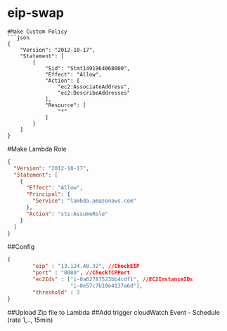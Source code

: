 # eip-swap

```
#Make Custom Policy
```json
{
    "Version": "2012-10-17",
    "Statement": [
        {
            "Sid": "Stmt1491964068000",
            "Effect": "Allow",
            "Action": [
                "ec2:AssociateAddress",
                "ec2:DescribeAddresses"
            ],
            "Resource": [
                "*"
            ]
        }
    ]
}
```
#Make Lambda Role
```json
{
  "Version": "2012-10-17",
  "Statement": [
    {
      "Effect": "Allow",
      "Principal": {
        "Service": "lambda.amazonaws.com"
      },
      "Action": "sts:AssumeRole"
    }
  ]
}
```

##Config
```json
{
        "eip" : "13.124.48.32", //CheckEIP
        "port" : "8080", //CheckTCPPort
        "ec2Ids" : ["i-0a62787523bb4cdf1", //EC2InstanceIDs
                    "i-0e57c7b10e4137a6d"],
        "threshold" : 3
}

```

##Upload Zip file to Lambda
##Add trigger cloudWatch Event - Schedule (rate 1,.., 15min)
